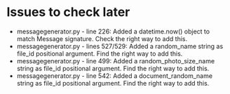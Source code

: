 # Issues to check later

 - messagegenerator.py - line 226: Added a datetime.now() object to match Message signature. Check the right way to add this.
 - messagegenerator.py - lines 527/529: Added a random_name string as file_id positional argument. Find the right way to add this.
 - messagegenerator.py - line 499: Added a random_photo_size_name string as file_id positional argument. Find the right way to add this.
 - messagegenerator.py - line 542: Added a document_random_name string as file_id positional argument. Find the right way to add this.
